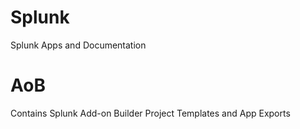 # Splunk
Splunk Apps and Documentation

# AoB 
Contains Splunk Add-on Builder Project Templates and App Exports
